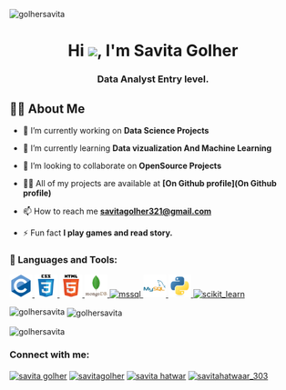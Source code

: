 

<p align="left"> <img src="https://komarev.com/ghpvc/?username=golhersavita&label=Profile%20views&color=0e75b6&style=flat" alt="golhersavita" /> </p>

<h1 align="center">Hi <img src="https://raw.githubusercontent.com/MartinHeinz/MartinHeinz/master/wave.gif" width="30px">, I'm Savita Golher</h1>
<h3 align="center"> Data Analyst Entry level.</h3>


## 🙋‍♂️ About Me

- 🔭 I’m currently working on **Data Science Projects**

- 🌱 I’m currently learning **Data vizualization And Machine Learning**

- 👯 I’m looking to collaborate on **OpenSource Projects**

- 👨‍💻 All of my projects are available at **[On Github profile](On Github profile)**

- 📫 How to reach me **savitagolher321@gmail.com**

- ⚡ Fun fact **I play games and read story.**

<h3 align="left">🚀 Languages and Tools:</h3>
<p align="left"> <a href="https://www.cprogramming.com/" target="_blank"> <img src="https://raw.githubusercontent.com/devicons/devicon/master/icons/c/c-original.svg" alt="c" width="40" height="40"/> </a> <a href="https://www.w3schools.com/css/" target="_blank"> <img src="https://raw.githubusercontent.com/devicons/devicon/master/icons/css3/css3-original-wordmark.svg" alt="css3" width="40" height="40"/> </a> <a href="https://www.w3.org/html/" target="_blank"> <img src="https://raw.githubusercontent.com/devicons/devicon/master/icons/html5/html5-original-wordmark.svg" alt="html5" width="40" height="40"/> </a> <a href="https://www.mongodb.com/" target="_blank"> <img src="https://raw.githubusercontent.com/devicons/devicon/master/icons/mongodb/mongodb-original-wordmark.svg" alt="mongodb" width="40" height="40"/> </a> <a href="https://www.microsoft.com/en-us/sql-server" target="_blank"> <img src="https://www.svgrepo.com/show/303229/microsoft-sql-server-logo.svg" alt="mssql" width="40" height="40"/> </a> <a href="https://www.mysql.com/" target="_blank"> <img src="https://raw.githubusercontent.com/devicons/devicon/master/icons/mysql/mysql-original-wordmark.svg" alt="mysql" width="40" height="40"/> </a> <a href="https://www.python.org" target="_blank"> <img src="https://raw.githubusercontent.com/devicons/devicon/master/icons/python/python-original.svg" alt="python" width="40" height="40"/> </a> <a href="https://scikit-learn.org/" target="_blank"> <img src="https://upload.wikimedia.org/wikipedia/commons/0/05/Scikit_learn_logo_small.svg" alt="scikit_learn" width="40" height="40"/> </a> </p>

<p><img align="left" src="https://github-readme-stats.vercel.app/api/top-langs?username=golhersavita&show_icons=true&locale=en&layout=compact" alt="golhersavita" /></p>

<p>&nbsp;<img align="center" src="https://github-readme-stats.vercel.app/api?username=golhersavita&show_icons=true&locale=en" alt="golhersavita" /></p>

<p><img align="center" src="https://github-readme-streak-stats.herokuapp.com/?user=golhersavita&" alt="golhersavita" /></p>

<h3 align="left">Connect with me:</h3>
<p align="left">
<a href="https://linkedin.com/in/savita golher" target="blank"><img align="center" src="https://raw.githubusercontent.com/rahuldkjain/github-profile-readme-generator/master/src/images/icons/Social/linked-in-alt.svg" alt="savita golher" height="30" width="40" /></a>
<a href="https://kaggle.com/savitagolher" target="blank"><img align="center" src="https://raw.githubusercontent.com/rahuldkjain/github-profile-readme-generator/master/src/images/icons/Social/kaggle.svg" alt="savitagolher" height="30" width="40" /></a>
<a href="https://fb.com/savita hatwar" target="blank"><img align="center" src="https://raw.githubusercontent.com/rahuldkjain/github-profile-readme-generator/master/src/images/icons/Social/facebook.svg" alt="savita hatwar" height="30" width="40" /></a>
<a href="https://instagram.com/savitahatwaar_303" target="blank"><img align="center" src="https://raw.githubusercontent.com/rahuldkjain/github-profile-readme-generator/master/src/images/icons/Social/instagram.svg" alt="savitahatwaar_303" height="30" width="40" /></a>
</p>



